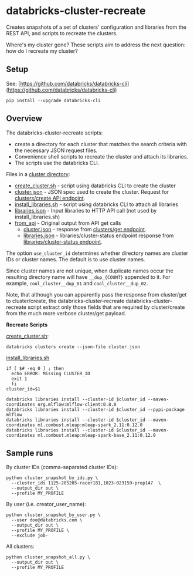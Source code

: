 # databricks-cluster-recreate

Creates snapshots of a set of clusters' configuration and libraries from the REST API, and scripts to recreate the clusters.

Where's my cluster gone? These scripts aim to address the next question: how do I recreate my cluster? 

## Setup

See: [https://github.com/databricks/databricks-cli](https://github.com/databricks/databricks-cli)
```
pip install --upgrade databricks-cli
```

## Overview

The databricks-cluster-recreate scripts:
* create a directory for each cluster that matches the search criteria with the necessary JSON request files.
* Convenience shell scripts to recreate the cluster and attach its libraries. 
* The scripts use the databricks CLI.

Files in a [cluster directory](example):
* [create_cluster.sh](example/create_cluster.sh) - script using databricks CLI to create the cluster
* [cluster.json](example/cluster.json) - JSON spec used to create the cluster. Request for [clusters/create API endpoint](https://docs.databricks.com/api/latest/clusters.html#create).
* [install_libraries.sh](example/install_libraries.sh) - script using databricks CLI to attach all libraries
* [libraries.json](example/libraries.json) - Input libraries to HTTP API call (not used by install_libraries.sh)
* [from_api](example/from_api) - Original output from API get calls
  * [cluster.json](example/from_api/cluster.json) - response from [clusters/get endpoint](https://docs.databricks.com/api/latest/clusters.html#get).
  * [libraries.json](example/from_api/libraries.json) - libraries/cluster-status endpoint
response from [libraries/cluster-status endpoint](https://docs.databricks.com/api/latest/libraries.html#cluster-status).

The option `use_cluster_id` determines whether directory names are cluster IDs or cluster names. The default is to use cluster names.

Since cluster names are not unique, when duplicate names occur the resulting directory name will have `__dup_{COUNT}` appended to it. For example, `cool_cluster__dup_01` and `cool_cluster__dup_02`.


Note, that although you can apparently pass the response from cluster/get to cluster/create, the databricks-cluster-recreate databricks-cluster-recreate script extract only those fields that are required by cluster/create from the much more verbose cluster/get payload.

**Recreate Scripts**

[create_cluster.sh](example/create_cluster.sh):
```
databricks clusters create --json-file cluster.json
```

[install_libraries.sh](example/install_libraries.sh)
```
if [ $# -eq 0 ] ; then
  echo ERROR: Missing CLUSTER_ID
  exit 1
  fi
cluster_id=$1

databricks libraries install --cluster-id $cluster_id --maven-coordinates org.mlflow:mlflow-client:0.8.0
databricks libraries install --cluster-id $cluster_id --pypi-package mlflow
databricks libraries install --cluster-id $cluster_id --maven-coordinates ml.combust.mleap:mleap-spark_2.11:0.12.0
databricks libraries install --cluster-id $cluster_id --maven-coordinates ml.combust.mleap:mleap-spark-base_2.11:0.12.0
```

## Sample runs

By cluster IDs (comma-separated cluster IDs):
```
python cluster_snapshot_by_ids.py \
  --cluster_ids 1125-205205-racer181,1023-023159-prop147  \
  --output_dir out \
  --profile MY_PROFILE
```

By user (i.e. creator_user_name):
```
python cluster_snapshot_by_user.py \
  --user doe@databricks.com \
  --output_dir out \
  --profile MY_PROFILE \
  --exclude job-
```

All clusters:
```
python cluster_snapshot_all.py \
  --output_dir out \
  --profile MY_PROFILE
```
